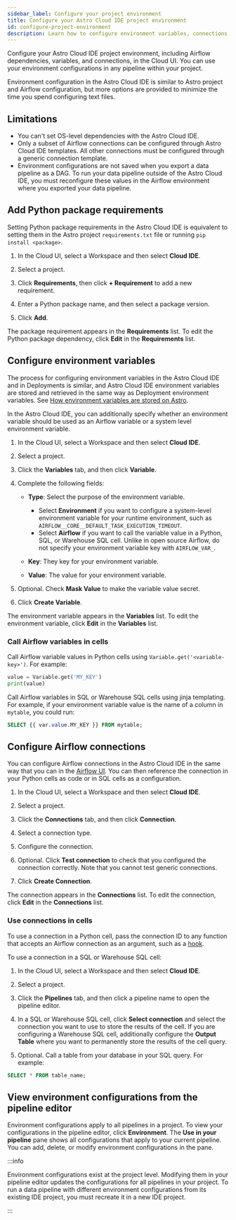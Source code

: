 ```yaml
---
sidebar_label: Configure your project environment
title: Configure your Astro Cloud IDE project environment
id: configure-project-environment
description: Learn how to configure environment variables, connections, and dependencies for use in your Astro cloud IDE pipelines.
---
```


Configure your Astro Cloud IDE project environment, including Airflow dependencies, variables, and connections, in the Cloud UI. You can use your environment configurations in any pipeline within your project.

Environment configuration in the Astro Cloud IDE is similar to Astro project and Airflow configuration, but more options are provided to minimize the time you spend configuring text files. 

## Limitations

- You can't set OS-level dependencies with the Astro Cloud IDE.
- Only a subset of Airflow connections can be configured through Astro Cloud IDE templates. All other connections must be configured through a generic connection template.
- Environment configurations are not saved when you export a data pipeline as a DAG. To run your data pipeline outside of the Astro Cloud IDE, you must reconfigure these values in the Airflow environment where you exported your data pipeline.

## Add Python package requirements

Setting Python package requirements in the Astro Cloud IDE is equivalent to setting them in the Astro project `requirements.txt` file or running `pip install <package>`.

1. In the Cloud UI, select a Workspace and then select **Cloud IDE**.

2. Select a project.

3. Click **Requirements**, then click **+ Requirement** to add a new requirement.
   
4. Enter a Python package name, and then select a package version. 

5. Click **Add**.

The package requirement appears in the **Requirements** list. To edit the Python package dependency, click **Edit** in the **Requirements** list.

## Configure environment variables

The process for configuring environment variables in the Astro Cloud IDE and in Deployments is similar, and Astro Cloud IDE environment variables are stored and retrieved in the same way as Deployment environment variables. See [How environment variables are stored on Astro](environment-variables.md#how-astro-stores-your-environment-variables).

In the Astro Cloud IDE, you can additionally specify whether an environment variable should be used as an Airflow variable or a system level environment variable.

1. In the Cloud UI, select a Workspace and then select **Cloud IDE**.

2. Select a project.

3. Click the **Variables** tab, and then click **Variable**.

4. Complete the following fields:

    - **Type**: Select the purpose of the environment variable. 

        - Select **Environment** if you want to configure a system-level environment variable for your runtime environment, such as `AIRFLOW__CORE__DEFAULT_TASK_EXECUTION_TIMEOUT`. 
        - Select **Airflow** if you want to call the variable value in a Python, SQL, or Warehouse SQL cell. Unlike in open source Airflow, do not specify your environment variable key with `AIRFLOW_VAR_`. 
  
    - **Key**: They key for your environment variable.
    - **Value**: The value for your environment variable.

5. Optional. Check **Mask Value** to make the variable value secret.

6. Click **Create Variable**.

The environment variable appears in the **Variables** list. To edit the environment variable, click **Edit** in the **Variables** list.

### Call Airflow variables in cells 

Call Airflow variable values in Python cells using `Variable.get('<variable-key>')`. For example:

```python
value = Variable.get('MY_KEY')
print(value)
```

Call Airflow variables in SQL or Warehouse SQL cells using jinja templating. For example, if your environment variable value is the name of a column in `mytable`, you could run:

```sql
SELECT {{ var.value.MY_KEY }} FROM mytable;
```

## Configure Airflow connections

You can configure Airflow connections in the Astro Cloud IDE in the same way that you can in the [Airflow UI](https://docs.astronomer.io/learn/connections). You can then reference the connection in your Python cells as code or in SQL cells as a configuration.

1. In the Cloud UI, select a Workspace and then select **Cloud IDE**.

2. Select a project.

3. Click the **Connections** tab, and then click **Connection**.

4. Select a connection type.

5. Configure the connection. 
   
6. Optional. Click **Test connection** to check that you configured the connection correctly. Note that you cannot test generic connections.

7. Click **Create Connection**.

The connection appears in the **Connections** list. To edit the connection, click **Edit** in the **Connections** list.

### Use connections in cells

To use a connection in a Python cell, pass the connection ID to any function that accepts an Airflow connection as an argument, such as a [hook](https://docs.astronomer.io/learn/what-is-a-hook).

To use a connection in a SQL or Warehouse SQL cell:

1. In the Cloud UI, select a Workspace and then select **Cloud IDE**.

2. Select a project.

3. Click the **Pipelines** tab, and then click a pipeline name to open the pipeline editor.

4. In a SQL or Warehouse SQL cell, click **Select connection** and select the connection you want to use to store the results of the cell. If you are configuring a Warehouse SQL cell, additionally configure the **Output Table** where you want to permanently store the results of the cell query. 

5. Optional. Call a table from your database in your SQL query. For example:

```sql
SELECT * FROM table_name;
```

## View environment configurations from the pipeline editor

Environment configurations apply to all pipelines in a project. To view your configurations in the pipeline editor, click **Environment**. The **Use in your pipeline** pane shows all configurations that apply to your current pipeline. You can add, delete, or modify environment configurations in the pane.

:::info

Environment configurations exist at the project level. Modifying them in your pipeline editor updates the configurations for all pipelines in your project. To run a data pipeline with different environment configurations from its existing IDE project, you must recreate it in a new IDE project. 

:::
